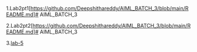 1.Lab2pt1[https://github.com/Deepshithareddy/AIML_BATCH_3/blob/main/README.md]# AIML_BATCH_3

2.Lab2pt2[https://github.com/Deepshithareddy/AIML_BATCH_3/blob/main/README.md]# AIML_BATCH_3

3.[lab-5](https://github.com/Deepshithareddy/AIML_BATCH_3/blob/main/lab-5.ipynb)

